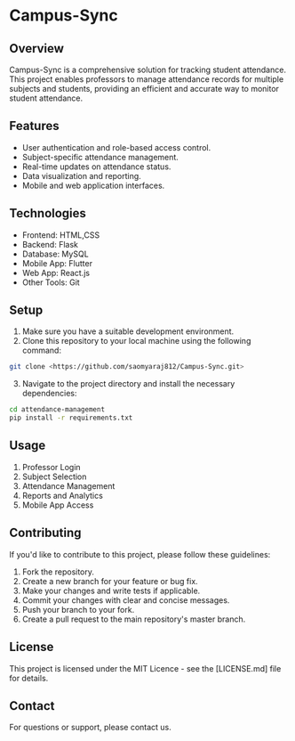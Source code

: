 # Campus-Sync

## Overview

Campus-Sync is a comprehensive solution for tracking student attendance. This project enables professors to manage attendance records for multiple subjects and students, providing an efficient and accurate way to monitor student attendance.

## Features

- User authentication and role-based access control.
- Subject-specific attendance management.
- Real-time updates on attendance status.
- Data visualization and reporting.
- Mobile and web application interfaces.

## Technologies

- Frontend: HTML,CSS
- Backend: Flask
- Database: MySQL
- Mobile App: Flutter
- Web App: React.js
- Other Tools: Git

## Setup

1. Make sure you have a suitable development environment.
2. Clone this repository to your local machine using the following command:

```bash
git clone <https://github.com/saomyaraj812/Campus-Sync.git>
```

3. Navigate to the project directory and install the necessary dependencies:

```bash
cd attendance-management
pip install -r requirements.txt
```

## Usage

1. Professor Login
2. Subject Selection
3. Attendance Management
4. Reports and Analytics
5. Mobile App Access

## Contributing

If you'd like to contribute to this project, please follow these guidelines:

1. Fork the repository.
2. Create a new branch for your feature or bug fix.
3. Make your changes and write tests if applicable.
4. Commit your changes with clear and concise messages.
5. Push your branch to your fork.
6. Create a pull request to the main repository's master branch.

## License

This project is licensed under the MIT Licence - see the [LICENSE.md] file for details.

## Contact

For questions or support, please contact us.
